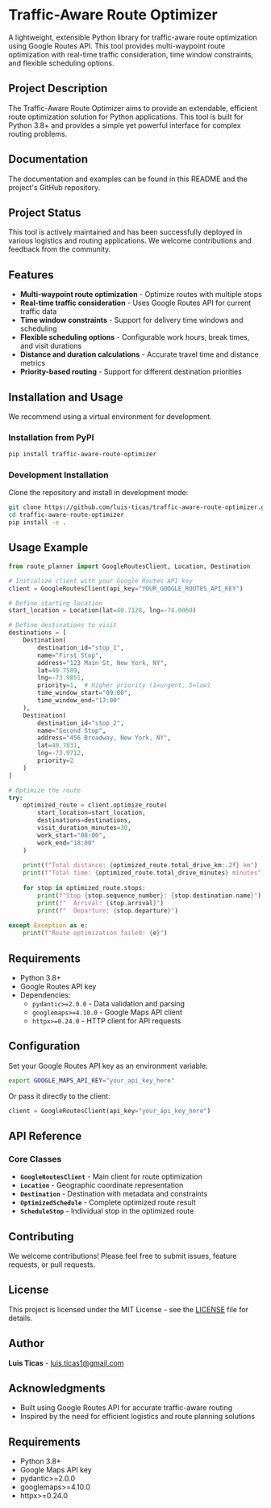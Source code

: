 # Traffic-Aware Route Optimizer

A lightweight, extensible Python library for traffic-aware route optimization using Google Routes API. This tool provides multi-waypoint route optimization with real-time traffic consideration, time window constraints, and flexible scheduling options.

## Project Description

The Traffic-Aware Route Optimizer aims to provide an extendable, efficient route optimization solution for Python applications. This tool is built for Python 3.8+ and provides a simple yet powerful interface for complex routing problems.

## Documentation

The documentation and examples can be found in this README and the project's GitHub repository.

## Project Status

This tool is actively maintained and has been successfully deployed in various logistics and routing applications. We welcome contributions and feedback from the community.

## Features

- **Multi-waypoint route optimization** - Optimize routes with multiple stops
- **Real-time traffic consideration** - Uses Google Routes API for current traffic data
- **Time window constraints** - Support for delivery time windows and scheduling
- **Flexible scheduling options** - Configurable work hours, break times, and visit durations
- **Distance and duration calculations** - Accurate travel time and distance metrics
- **Priority-based routing** - Support for different destination priorities

## Installation and Usage

We recommend using a virtual environment for development.

### Installation from PyPI

```bash
pip install traffic-aware-route-optimizer
```

### Development Installation

Clone the repository and install in development mode:

```bash
git clone https://github.com/luis-ticas/traffic-aware-route-optimizer.git
cd traffic-aware-route-optimizer
pip install -e .
```

## Usage Example

```python
from route_planner import GoogleRoutesClient, Location, Destination

# Initialize client with your Google Routes API key
client = GoogleRoutesClient(api_key="YOUR_GOOGLE_ROUTES_API_KEY")

# Define starting location
start_location = Location(lat=40.7128, lng=-74.0060)

# Define destinations to visit
destinations = [
    Destination(
        destination_id="stop_1",
        name="First Stop",
        address="123 Main St, New York, NY",
        lat=40.7589,
        lng=-73.9851,
        priority=1,  # Higher priority (1=urgent, 5=low)
        time_window_start="09:00",
        time_window_end="17:00"
    ),
    Destination(
        destination_id="stop_2", 
        name="Second Stop",
        address="456 Broadway, New York, NY",
        lat=40.7831,
        lng=-73.9712,
        priority=2
    )
]

# Optimize the route
try:
    optimized_route = client.optimize_route(
        start_location=start_location,
        destinations=destinations,
        visit_duration_minutes=30,
        work_start="08:00",
        work_end="18:00"
    )
    
    print(f"Total distance: {optimized_route.total_drive_km:.2f} km")
    print(f"Total time: {optimized_route.total_drive_minutes} minutes")
    
    for stop in optimized_route.stops:
        print(f"Stop {stop.sequence_number}: {stop.destination.name}")
        print(f"  Arrival: {stop.arrival}")
        print(f"  Departure: {stop.departure}")
        
except Exception as e:
    print(f"Route optimization failed: {e}")
```

## Requirements

- Python 3.8+
- Google Routes API key
- Dependencies:
  - `pydantic>=2.0.0` - Data validation and parsing
  - `googlemaps>=4.10.0` - Google Maps API client
  - `httpx>=0.24.0` - HTTP client for API requests

## Configuration

Set your Google Routes API key as an environment variable:

```bash
export GOOGLE_MAPS_API_KEY="your_api_key_here"
```

Or pass it directly to the client:

```python
client = GoogleRoutesClient(api_key="your_api_key_here")
```

## API Reference

### Core Classes

- **`GoogleRoutesClient`** - Main client for route optimization
- **`Location`** - Geographic coordinate representation
- **`Destination`** - Destination with metadata and constraints
- **`OptimizedSchedule`** - Complete optimized route result
- **`ScheduleStop`** - Individual stop in the optimized route

## Contributing

We welcome contributions! Please feel free to submit issues, feature requests, or pull requests.

## License

This project is licensed under the MIT License - see the [LICENSE](LICENSE) file for details.

## Author

**Luis Ticas** - luis.ticas1@gmail.com

## Acknowledgments

- Built using Google Routes API for accurate traffic-aware routing
- Inspired by the need for efficient logistics and route planning solutions

## Requirements

- Python 3.8+
- Google Maps API key
- pydantic>=2.0.0
- googlemaps>=4.10.0
- httpx>=0.24.0

